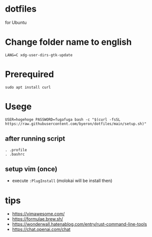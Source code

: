 # dotfiles
for Ubuntu

# Change folder name to english
```
LANG=C xdg-user-dirs-gtk-update
```

# Prerequired
`sudo apt install curl`

# Usege
```
USER=hogehoge PASSWORD=fugafuga bash -c "$(curl -fsSL https://raw.githubusercontent.com/byeron/dotfiles/main/setup.sh)"
```

## after running script
```
. .profile
. .bashrc
```

## setup vim (once)
- execute `:PlugInstall` (molokai will be install then)

# tips
- https://vimawesome.com/
- https://formulae.brew.sh/
- https://wonderwall.hatenablog.com/entry/rust-command-line-tools
- https://chat.openai.com/chat
